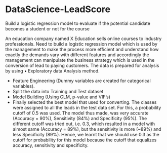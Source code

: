 # DataScience-LeadScore
Build a logistic regression model to evaluate if the potential candidate becomes a student or not for the course

An education company named X Education sells online courses to industry professionals. Need to build a 
logistic regression model which is used by the management to make the process more efficient and 
understand how exactly the demands vary with different features and accordingly the management can 
manipulate the business strategy which is used in the conversion of lead to paying customers.
The data is prepared for analysis by using 
• Exploratory data Analysis method. 
- Feature Engineering (Dummy variables are created for categorical variables).
- Split the data into Training and Test dataset
- Model Building (Using GLM, p-value and VIF’s)
- Finally selected the best model that used for converting.
The classes were assigned to all the leads in the test data set. For this, a probability cutoff of 0.5 was 
used. The model thus made, was very accurate (Accuracy = 90%), Sensitivity (84%) and Specificity (95%). 
The different cutoff was tried out, i.e. 0.3, which resulted in a model with almost same (Accuracy = 89%), 
but the sensitivity is more (~89%) and less Specificity (89%). Hence, we learnt that we should use 0.3 as 
the cutoff for probability for this model because the cutoff that equalizes accuracy, sensitivity and 
specificity.
